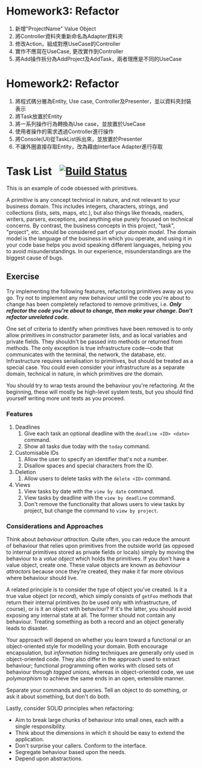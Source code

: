 # Homework3: Refactor
1. 新增"ProjectName" Value Object
2. 將Controller資料夾重新命名為Adapter資料夾
3. 修改Action，組成對應UseCase的Controller
4. 實作不應寫在UseCase, 更改實作到Controller
5. 將Add操作拆分為AddProject及AddTask，兩者理應是不同的UseCase

# Homework2: Refactor
1. 將程式碼分層為Entity, Use case, Controller及Presenter，並以資料夾封裝表示
2. 將Task放置於Entity
3. 將一系列操作行為轉換為Use case，並放置於UseCase
4. 使用者操作的需求透過Controller進行操作
5. 將Console(UI)從TaskList拆出來，並放置於Presenter
6. 不讓外圈直接存取Entity，改為藉由Interface Adapter進行存取


# Task List &nbsp; [![Build Status](https://travis-ci.org/codurance/task-list.png)](https://travis-ci.org/codurance/task-list)

This is an example of code obsessed with primitives.

A *primitive* is any concept technical in nature, and not relevant to your business domain. This includes integers, characters, strings, and collections (lists, sets, maps, etc.), but also things like threads, readers, writers, parsers, exceptions, and anything else purely focused on technical concerns. By contrast, the business concepts in this project, "task", "project", etc. should be considered part of your *domain model*. The domain model is the language of the business in which you operate, and using it in your code base helps you avoid speaking different languages, helping you to avoid misunderstandings. In our experience, misunderstandings are the biggest cause of bugs.

## Exercise

Try implementing the following features, refactoring primitives away as you go. Try not to implement any new behaviour until the code you're about to change has been completely refactored to remove primitives, i.e. **_Only refactor the code you're about to change, then make your change. Don't refactor unrelated code._**

One set of criteria to identify when primitives have been removed is to only allow primitives in constructor parameter lists, and as local variables and private fields. They shouldn't be passed into methods or returned from methods. The only exception is true infrastructure code—code that communicates with the terminal, the network, the database, etc. Infrastructure requires serialisation to primitives, but should be treated as a special case. You could even consider your infrastructure as a separate domain, technical in nature, in which primitives *are* the domain.

You should try to wrap tests around the behaviour you're refactoring. At the beginning, these will mostly be high-level system tests, but you should find yourself writing more unit tests as you proceed.

### Features

  1. Deadlines
      1. Give each task an optional deadline with the `deadline <ID> <date>` command.
      2. Show all tasks due today with the `today` command.
  2. Customisable IDs
      1. Allow the user to specify an identifier that's not a number.
      2. Disallow spaces and special characters from the ID.
  3. Deletion
      1. Allow users to delete tasks with the `delete <ID>` command.
  4. Views
      1. View tasks by date with the `view by date` command.
      2. View tasks by deadline with the `view by deadline` command.
      3. Don't remove the functionality that allows users to view tasks by project, but change the command to `view by project`.

### Considerations and Approaches

Think about *behaviour attraction*. Quite often, you can reduce the amount of behaviour that relies upon primitives from the outside world (as opposed to internal primitives stored as private fields or locals) simply by moving the behaviour to a *value object* which holds the primitives. If you don't have a value object, create one. These value objects are known as *behaviour attractors* because once they're created, they make it far more obvious where behaviour should live.

A related principle is to consider the type of object you've created. Is it a true value object (or *record*), which simply consists of `getFoo` methods that return their internal primitives (to be used only with infrastructure, of course), or is it an object with behaviour? If it's the latter, you should avoid exposing any internal state at all. The former should not contain any behaviour. Treating something as both a record and an object generally leads to disaster.

Your approach will depend on whether you learn toward a functional or an object-oriented style for modelling your domain. Both encourage encapsulation, but *information hiding* techniques are generally only used in object-oriented code. They also differ in the approach used to extract behaviour; functional programming often works with closed sets of behaviour through *tagged unions*, whereas in object-oriented code, we use *polymorphism* to achieve the same ends in an open, extensible manner.

Separate your commands and queries. Tell an object to do something, or ask it about something, but don't do both.

Lastly, consider SOLID principles when refactoring:

  * Aim to break large chunks of behaviour into small ones, each with a single responsibility.
  * Think about the dimensions in which it should be easy to extend the application.
  * Don't surprise your callers. Conform to the interface.
  * Segregate behaviour based upon the needs.
  * Depend upon abstractions.
